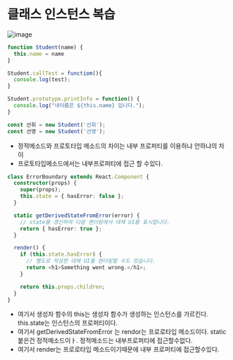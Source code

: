 # 클래스 인스턴스 복습

![image](https://github.com/user-attachments/assets/7b11e291-d252-4447-b220-0598409d5664)

```typescript
function Student(name) {
  this.name = name
}

Student.callTest = functiom(){
  console.log(test);
}

Student.prototype.printInfo = function() {
  console.log("내이름은 ${this.name} 입니다.");
}

const 선휘 = new Student('선휘');
const 선영 = new Student('선영');
```

- 정적메소드와 프로토타입 메소드의 차이는 내부 프로퍼티를 이용하냐 안하냐의 차이
- 프로토타입메소드에서는 내부프로퍼티에 접근 할 수있다.

```typescript
class ErrorBoundary extends React.Component {
  constructor(props) {
    super(props);
    this.state = { hasError: false };
  }

  static getDerivedStateFromError(error) {
    // state를 갱신하여 다음 렌더링에서 대체 UI를 표시합니다.
    return { hasError: true };
  }

  render() {
    if (this.state.hasError) {
      // 별도로 작성한 대체 UI를 렌더링할 수도 있습니다.
      return <h1>Something went wrong.</h1>;
    }

    return this.props.children;
  }
}
```
 - 여기서  생성자 함수의 this는 생성자 함수가 생성하는 인스턴스를 가르킨다. this.state는 인스턴스의 프로퍼티이다.
 - 여기서 getDerivedStateFromError 는 rendor는 프로로타입 메소드이다. static 붙은건 정적메소드이ㅏ. 정적메소드는 내부프로퍼티에 접근할수없다.
 - 여기서 render는 프로로타입 메소드이기때문에 내부 프로퍼티에 접근할수있다.
